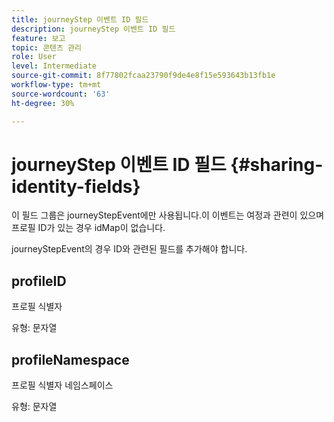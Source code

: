 ```yaml
---
title: journeyStep 이벤트 ID 필드
description: journeyStep 이벤트 ID 필드
feature: 보고
topic: 콘텐츠 관리
role: User
level: Intermediate
source-git-commit: 8f77802fcaa23790f9de4e8f15e593643b13fb1e
workflow-type: tm+mt
source-wordcount: '63'
ht-degree: 30%

---
```


# journeyStep 이벤트 ID 필드 {#sharing-identity-fields}

이 필드 그룹은 journeyStepEvent에만 사용됩니다.이 이벤트는 여정과 관련이 있으며 프로필 ID가 있는 경우 idMap이 없습니다.

journeyStepEvent의 경우 ID와 관련된 필드를 추가해야 합니다.

## profileID

프로필 식별자

유형: 문자열

## profileNamespace

프로필 식별자 네임스페이스

유형: 문자열
